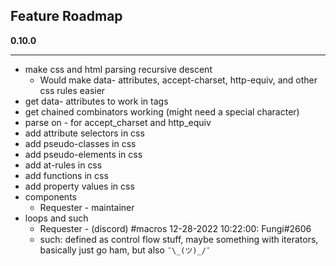 ## Feature Roadmap

__**0.10.0**__

---
- make css and html parsing recursive descent
  * Would make data- attributes, accept-charset, http-equiv, and other css rules easier
- get data- attributes to work in tags
- get chained combinators working (might need a special character)
- parse on - for accept_charset and http_equiv
- add attribute selectors in css
- add pseudo-classes in css
- add pseudo-elements in css
- add at-rules in css
- add functions in css
- add property values in css
- components
  * Requester - maintainer
- loops and such
  * Requester - (discord) #macros 12-28-2022 10:22:00: Fungi#2606
  * such: defined as control flow stuff, maybe something with iterators, basically just go ham, but also `¯\_(ツ)_/¯`
